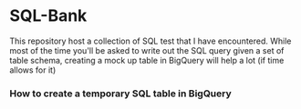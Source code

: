 # SQL-Bank
This repository host a collection of SQL test that I have encountered.
While most of the time you'll be asked to write out the SQL query given a set of table schema, creating a mock up table in BigQuery will help a lot (if time allows for it) 

### How to create a temporary SQL table in BigQuery
